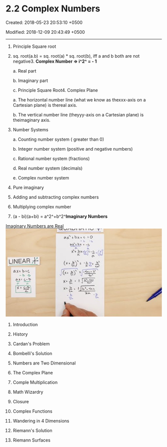 # 2.2 Complex Numbers

Created: 2018-05-23 20:53:10 +0500

Modified: 2018-12-09 20:43:49 +0500

---

1.  Principle Square root

2.  sq. root(a.b) = sq. root(a) * sq. root(b), iff a and b both are not negative3.  **Complex Number => i^2^ = - 1**

    a.  Real part

    b.  Imaginary part

    c.  Principle Square Root4.  Complex Plane

    a.  The horizontal number line (what we know as thexxx-axis on a Cartesian plane) is thereal axis.

    b.  The vertical number line (theyyy-axis on a Cartesian plane) is theimaginary axis.

5.  Number Systems

    a.  Counting number system ( greater than 0)

    b.  Integer number system (positive and negative numbers)

    c.  Rational number system (fractions)

    d.  Real number system (decimals)

    e.  Complex number system

6.  Pure imaginary

7.  Adding and subtracting complex numbers

8.  Multiplying complex number

9.  (a - bi)(a+bi) = a^2^+b^2^**Imaginary Numbers**

[Imaginary Numbers are Real](https://www.youtube.com/playlist?list=PLiaHhY2iBX9g6KIvZ_703G3KJXapKkNaF)
![image](media/2.2-Complex-Numbers-image1.jpg)
1.  Introduction

2.  History

3.  Cardan's Problem

4.  Bombelli's Solution

5.  Numbers are Two Dimensional

6.  The Complex Plane

7.  Comple Multiplication

8.  Math Wizardry

9.  Closure

10. Complex Functions

11. Wandering in 4 Dimensions

12. Riemann's Solution

13. Riemann Surfaces
